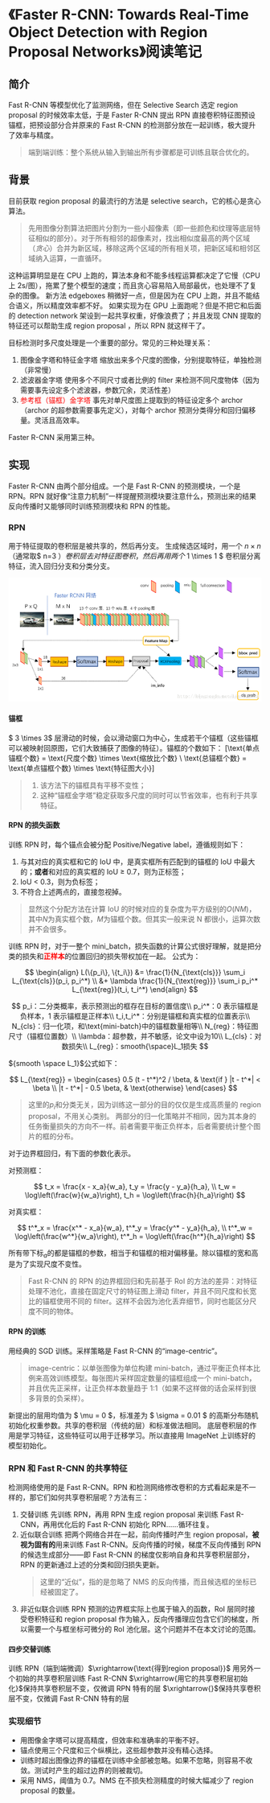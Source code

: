 # 《Faster R-CNN: Towards Real-Time Object Detection with Region Proposal Networks》阅读笔记

## 简介

Fast R-CNN 等模型优化了监测网络，但在 Selective Search 选定 region proposal 的时候效率太低，于是 Faster R-CNN 提出 RPN 直接卷积特征图预设锚框，把预设部分合并原来的 Fast R-CNN 的检测部分放在一起训练，极大提升了效率与精度。

> 端到端训练：整个系统从输入到输出所有步骤都是可训练且联合优化的。

## 背景

目前获取 region proposal 的最流行的方法是 selective search，它的核心是贪心算法。

> 先用图像分割算法把图片分割为一些小超像素（即一些颜色和纹理等底层特征相似的部分）。对于所有相邻的超像素对，找出相似度最高的两个区域（_贪心_）合并为新区域，移除这两个区域的所有相关项，把新区域和相邻区域纳入运算，一直循环。

这种运算明显是在 CPU 上跑的，算法本身和不能多线程运算都决定了它慢（CPU 上 2s/图），拖累了整个模型的速度；而且贪心容易陷入局部最优，也处理不了复杂的图像。
新方法 edgeboxes 稍微好一点，但是因为在 CPU 上跑，并且不能结合语义，所以精度效率都不好。
如果实现为在 GPU 上面跑呢？但是不把它和后面的 detection network 架设到一起共享权重，好像浪费了；并且发现 CNN 提取的特征还可以帮助生成 region proposal ，所以 RPN 就这样干了。

目标检测时多尺度处理是一个重要的部分。常见的三种处理关系：

1. 图像金字塔和特征金字塔
   缩放出来多个尺度的图像，分别提取特征，单独检测（非常慢）
2. 滤波器金字塔
   使用多个不同尺寸或者比例的 filter 来检测不同尺度物体（因为需要事先设定多个滤波器，参数冗余，灵活性差）
3. <span style="color:#ff0000;">参考框（锚框）金字塔</span>
   事先对单尺度图上提取到的特征设定多个 archor（archor 的超参数需要事先定义），对每个 archor 预测分类得分和回归偏移量。灵活且高效率。

Faster R-CNN 采用第三种。

## 实现

Faster R-CNN 由两个部分组成。一个是 Fast R-CNN 的预测模块，一个是 RPN。RPN 就好像“注意力机制”一样提醒预测模块要注意什么，预测出来的结果反向传播时又能够同时训练预测模块和 RPN 的性能。

### RPN

用于特征提取的卷积层是被共享的，然后再分支。
生成候选区域时，用一个 $n \times n$（通常取$ n=3 $）卷积层去对特征图卷积，然后再用两个$ 1 \times 1 $ 卷积层分离特征，流入回归分支和分类分支。

![Fast R-CNN](https://github.com/mingqian-233/CV-Notes/blob/master/images/faster_rcnn.png?raw=true)

#### 锚框

$ 3 \times 3$ 层滑动的时候，会以滑动窗口为中心，生成若干个锚框（这些锚框可以被映射回原图，它们大致捕获了图像的特征）。锚框的个数如下：
\[\text{单点锚框个数} = \text{尺度个数} \times \text{缩放比个数} \\
\text{总锚框个数} = \text{单点锚框个数} \times \text{特征图大小}\]

> 1. 该方法下的锚框具有平移不变性；
> 2. 这种“锚框金字塔”稳定获取多尺度的同时可以节省效率，也有利于共享特征。

#### RPN 的损失函数

训练 RPN 时，每个锚点会被分配 Positive/Negative label，遵循规则如下：

1. 与其对应的真实框和它的 IoU 中，是真实框所有匹配到的锚框的 IoU 中最大的；**或者**和对应的真实框的 IoU $\geq$ 0.7，则为正标签；
2. IoU < 0.3，则为负标签；
3. 不符合上述两点的，直接忽视掉。

> 显然这个分配方法在计算 IoU 的时候对应的复杂度为平方级别的$O(NM)$，其中$N$为真实框个数，$M$为锚框个数。但其实一般来说 N 都很小，运算次数并不会很多。

训练 RPN 时，对于一整个 mini_batch，损失函数的计算公式很好理解，就是把分类的损失和<span style="color:#ff0000;font-weight:bold">正样本</span>的位置回归的损失带权加在一起。
公式为：

$$
\begin{align}
L(\{p_i\}, \{t_i\}) &= \frac{1}{N_{\text{cls}}} \sum_i L_{\text{cls}}(p_i, p_i^*)  \\
&+ \lambda \frac{1}{N_{\text{reg}}} \sum_i p_i^* L_{\text{reg}}(t_i, t_i^*)
\end{align}
$$

$$
p_i：二分类概率，表示预测出的框存在目标的置信度\\
p_i^*：0 表示锚框是负样本，1 表示锚框是正样本\\
t_i,t_i^*：分别是锚框和真实框的位置表示\\
N_{cls}：归一化项，和\text{mini-batch}中的锚框数量相等\\
N_{reg}：特征图尺寸（锚框位置数）\\
\lambda：超参数，并不敏感，论文中设为10\\
L_{cls}：对数损失\\
L_{reg}：smooth{\space}L_1损失
$$

${smooth \space L_1}$公式如下：

$$
L_{\text{reg}} =
\begin{cases}
0.5 (t - t^*)^2 / \beta, & \text{if } |t - t^*| < \beta \\
|t - t^*| - 0.5 \beta, & \text{otherwise}
\end{cases}
$$

> 这里的$p_i$和分类无关，因为训练这一部分的目的仅仅是生成高质量的 region proposal，不用关心类别。
> 两部分的归一化策略并不相同，因为其本身的任务衡量损失的方向不一样。前者需要平衡正负样本，后者需要统计整个图片的框的分布。

对于边界框回归，有下面的参数化表示。

对预测框：

$$
t_x = \frac{x - x_a}{w_a},
t_y = \frac{y - y_a}{h_a}, \\
t_w = \log\left(\frac{w}{w_a}\right),
t_h = \log\left(\frac{h}{h_a}\right)
$$

对真实框：

$$
t^*_x = \frac{x^* - x_a}{w_a},
t^*_y = \frac{y^* - y_a}{h_a}, \\
t^*_w = \log\left(\frac{w^*}{w_a}\right),
t^*_h = \log\left(\frac{h^*}{h_a}\right)
$$

所有带下标$_a$的都是锚框的参数，相当于和锚框的相对偏移量。除以锚框的宽和高是为了实现尺度不变性。

> Fast R-CNN 的 RPN 的边界框回归和先前基于 RoI 的方法的差异：对特征处理不池化，直接在固定尺寸的特征图上滑动 filter，并且不同尺度和长宽比的锚框使用不同的 filter。这样不会因为池化丢弃细节，同时也能区分尺度不同的物体。

#### RPN 的训练

用经典的 SGD 训练。采样策略是 Fast R-CNN 的“image-centric”。

> image-centric：以单张图像为单位构建 mini-batch，通过平衡正负样本比例来高效训练模型。每张图片采样固定数量的锚框组成一个 mini-batch，并且优先正采样，让正负样本数量趋于 1:1（如果不这样做的话会采样到很多背景的负采样）。

新提出的层用均值为 $ \mu = 0 $，标准差为 $ \sigma = 0.01 $ 的高斯分布随机初始化权重参数。共享的卷积层（传统的层）和标准做法相同。
底层卷积层的作用是学习特征，这些特征可以用于迁移学习。所以直接用 ImageNet 上训练好的模型初始化。

### RPN 和 Fast R-CNN 的共享特征

检测网络使用的是 Fast R-CNN。RPN 和检测网络修改卷积的方式看起来是不一样的，那它们如何共享卷积层呢？方法有三：

1. 交替训练
   先训练 RPN，再用 RPN 生成 region proposal 来训练 Fast R-CNN，再用优化后的 Fast R-CNN 初始化 RPN……循环往复。
2. 近似联合训练
   把两个网络合并在一起，前向传播时产生 region proposal，**被视为固有的**用来训练 Fast R-CNN。反向传播的时候，梯度不反向传播到 RPN 的候选生成部分——即 Fast R-CNN 的梯度仅影响自身和共享卷积层部分，RPN 的更新通过上述的分类和回归损失更新。
   > 这里的“近似”，指的是忽略了 NMS 的反向传播，而且候选框的坐标已经被固定了。
3. 非近似联合训练
   RPN 预测的边界框实际上也属于输入的函数，RoI 层同时接受卷积特征和 region proposal 作为输入，反向传播理应包含它们的梯度，所以需要一个与框坐标可微分的 RoI 池化层。这个问题并不在本文讨论的范围。

#### 四步交替训练

训练 RPN（端到端微调）$\xrightarrow{\text{得到region proposal}}$ 用另外一个初始的共享卷积层训练 Fast R-CNN
$\xrightarrow{用它的共享卷积层初始化}$保持共享卷积层不变，仅微调 RPN 特有的层 $\xrightarrow{}$保持共享卷积层不变，仅微调 Fast R-CNN 特有的层

### 实现细节

- 用图像金字塔可以提高精度，但效率和准确率的平衡不好。
- 锚点使用三个尺度和三个纵横比，这些超参数并没有精心选择。
- 训练时超出图像边界的锚框在训练中全部被忽略。如果不忽略，则容易不收敛。测试时产生的超过边界的则被裁切。
- 采用 NMS，阈值为 0.7。NMS 在不损失检测精度的时候大幅减少了 region proposal 的数量。
